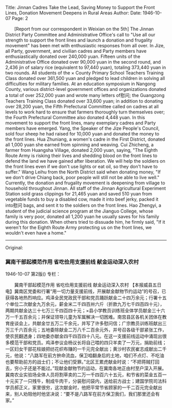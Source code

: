 Title: Jinnan Cadres Take the Lead, Saving Money to Support the Front Lines, Donation Movement Deepens in Rural Areas
Author:
Date: 1946-10-07
Page: 2

　　[Report from our correspondent in Weixian on the 5th] The Jinnan District Party Committee and Administrative Office's call to "Use all our strength to support the front lines and launch a donation and frugality movement" has been met with enthusiastic responses from all over. In Jize, all Party, government, and civilian cadres and Party members have enthusiastically donated over 240,000 yuan. Fifteen units of the Administrative Office donated over 90,000 yuan in the second round, and 2,436 jin of salary rice (equivalent to 97,440 yuan), totaling 373,440 yuan in two rounds. All students of the × County Primary School Teachers Training Class donated over 361,500 yuan and pledged to lead children in solving all difficulties for military families. At an education symposium in Nangong County, various district-level government offices and organizations donated a total of over 252,000 yuan and wrote many letters of慰问; the Guangzong Teachers Training Class donated over 33,600 yuan; in addition to donating over 28,200 yuan, the Fifth Prefectural Committee called on cadres at all levels to work hard to ensure that farmers thoroughly turn themselves over; the Fourth Prefectural Committee also donated 4,448 yuan. In this movement to support the front lines, many exemplary cadres and Party members have emerged. Yang, the Speaker of the Jize People's Council, sold four sheep he had raised for 10,000 yuan and donated the money to the front lines. Hua Zhuniang, a women's cadre in the First District, donated all 1,000 yuan she earned from spinning and weaving. Cui Zhicheng, a farmer from Huangsha Village, donated 2,000 yuan, saying, "The Eighth Route Army is risking their lives and shedding blood on the front lines to defend the land we have gained after liberation. We will help the soldiers on the front lines even if we don't use lights or eat oil, so they don't have to suffer." Wang Leihu from the North District said when donating money, "If we don't drive Chiang back, poor people will still not be able to live well." Currently, the donation and frugality movement is deepening from village to household throughout Jinnan. All staff of the Jinnan Agricultural Experiment Station sold grass clippings for 21,465 yuan and saved 510 yuan from vegetable funds to buy a disabled cow, made it into beef jerky, packed it into慰问 bags, and sent it to the soldiers on the front lines. Hao Zhengyi, a student of the judicial science program at the Jianguo College, whose family is very poor, donated all 1,200 yuan he usually saves for his family during this donation. When others tried to dissuade him, he firmly said, "If it weren't for the Eighth Route Army protecting us on the front lines, we wouldn't even have a home."



<hr /> 

Original: 


### 冀南干部起模范作用  省吃俭用支援前线  献金运动深入农村

1946-10-07
第2版()
专栏：

　　冀南干部起模范作用
    省吃俭用支援前线
    献金运动深入农村
    【本报威县五日电】冀南区党委和行署“用一切力量支援前线，开展献金献物节约运动”的号召，已获得各地热烈响应。鸡泽全民党政民干部和党员踊跃献金二十四万余元；行署十五个单位二次献金九万余元，薪金米二千四百卅六斤（折款九万七千四百四十元），两期共献金达三十七万三千四百四十元；×县小学教员训练班全体学员献金三十六万一千五百余元；并保证领导儿童为军属解决一切困难。南宫县区各机关团体在教育座谈会上，共献金廿五万二千余元，并写了许多慰问信；广宗教员训练班献出三万三千六百余元；五地委除献金二万八千二百余元外，并号召各级干部紧张工作，使农民翻透身；四地委亦献金四千四百四十八元。在这一支援前线运动中涌现出很多模范干部和党员。鸡泽参议会杨议长将自己喂的四只羊卖了一万元，捐助前线；一区妇女干部花柱娘把纺花织布赚的一千元完全献出；黄沙村农民崔志成献出二千元，他说：“八路军在前方拚命流血，保卫咱翻身后的土地，咱们不点灯、不吃油也要帮助前方的战士们；不让他们受罪。”北区王累虎献金时说：“不把蒋贼打回去，穷小子还是不能过。”现献金献物节约运动，在冀南各地正由村至户深入开展。冀南农业实验场全体人员将割草卖的二万一千四百六十五元，和节省的菜金五百一十元买了一只残牛，制成牛肉干，分装慰问袋内，送给前方战士；建国学院司法科学员郝正义，家里很穷，这次献金时，他把平常节省顾家的一千二百元完全献出来，别人劝阻他时他坚决说：“要不是八路军在前方保卫我们，我们那里还会有家。”
